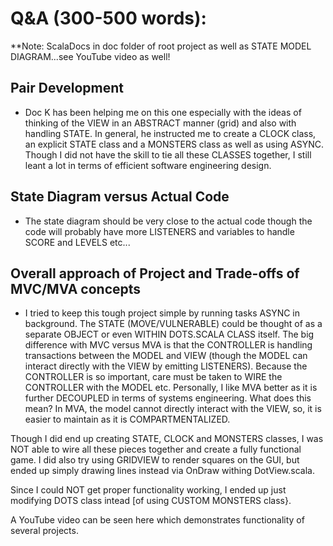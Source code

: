 # Q&A (300-500 words):
**Note: ScalaDocs in doc folder of root project as well as STATE MODEL DIAGRAM...see YouTube video as well!


## Pair Development

* Doc K has been helping me on this one especially with the ideas of thinking of the VIEW in an ABSTRACT manner (grid) and also with handling STATE.  In general,
he instructed me to create a CLOCK class, an explicit STATE class and a MONSTERS class as well as using ASYNC.  Though I did not have the skill to tie all these CLASSES together, I still 
leant a lot in terms of efficient software engineering design.

## State Diagram versus Actual Code

* The state diagram should be very close to the actual code though the code will probably have more LISTENERS and variables to handle SCORE and LEVELS etc...

## Overall approach of Project and Trade-offs of MVC/MVA concepts

* I tried to keep this tough project simple by running tasks ASYNC in background.  The STATE (MOVE/VULNERABLE) could be thought of as a separate OBJECT or even WITHIN DOTS.SCALA CLASS itself.
The big difference with MVC versus MVA is that the CONTROLLER is handling transactions between the MODEL and VIEW (though the MODEL can interact directly with the VIEW by emitting LISTENERS).
Because the CONTROLLER is so important, care must be taken to WIRE the CONTROLLER with the MODEL etc.  Personally, I like MVA better as it is further DECOUPLED in terms of systems engineering.
What does this mean?  In MVA, the model cannot directly interact with the VIEW, so, it is easier to maintain as it is COMPARTMENTALIZED.

Though I did end up creating STATE, CLOCK and MONSTERS classes, I was NOT able to wire all these pieces together and create a fully functional game.
I did also try using GRIDVIEW to render squares on the GUI, but ended up simply drawing lines instead via OnDraw withing DotView.scala.

Since I could NOT get proper functionality working, I ended up just modifying DOTS class intead [of using CUSTOM MONSTERS class}.

A YouTube video can be seen here which demonstrates functionality of several projects.